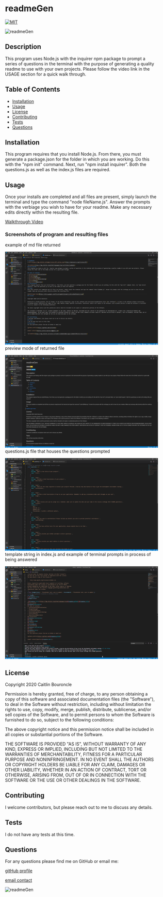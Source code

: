 
# readmeGen
[![MIT](https://img.shields.io/badge/License-MIT-yellow.svg)](https://opensource.org/licenses/MIT)

![readmeGen](https://img.shields.io/github/languages/top/caitlinbou/readmeGen)
## Description
This program uses Node.js with the  inquirer npm package to prompt a series of questions in the terminal with the purpose of generating a quality readme to use with your own projects. Please follow the video link in the USAGE section for a quick walk through.

## Table of Contents
* [Installation](#installation)
* [Usage](#usage)
* [License](#license)
* [Contributing](#Contributing)
* [Tests](#Tests)
* [Questions](#Questions)
## Installation
This program requires that you install Node.js. From there, you must generate a package.json for the folder in which you are working. Do this with the "npm init" command. Next, run "npm install inquirer". Both the questions.js as well as the index.js files are required.
## Usage 
Once your installs are completed and all files are present, simply launch the terminal and type the command "node fileName.js". Answer the prompts with the verbiage you wish to have for your readme. Make any necessary edits directly within the resulting file.

[Walkthrough Video](https://drive.google.com/file/d/1pqHIV3YjIamCrO_5OfzCa7Bo0fSEph23/view)

### Screenshots of program and resulting files
example of md file returned

![markdownResult](https://github.com/caitlinbou/readmeGen/blob/master/assets/markdown.png?raw=true)
preview mode of returned file

![previewResult](https://github.com/caitlinbou/readmeGen/blob/master/assets/preview.png?raw=true)
questions.js file that houses the questions prompted

![questionsArr](https://github.com/caitlinbou/readmeGen/blob/master/assets/quesSample.png?raw=true)
template string in index.js and example of terminal prompts in process of being answered

![termPrompts](https://github.com/caitlinbou/readmeGen/blob/master/assets/term.png?raw=true)

## License 

Copyright 2020 Caitlin Bouroncle
        
Permission is hereby granted, free of charge, to any person obtaining a copy of this software and associated documentation files (the "Software"), to deal in the Software without restriction, including without limitation the rights to use, copy, modify, merge, publish, distribute, sublicense, and/or sell copies of the Software, and to permit persons to whom the Software is furnished to do so, subject to the following conditions:
        
The above copyright notice and this permission notice shall be included in all copies or substantial portions of the Software.
        
THE SOFTWARE IS PROVIDED "AS IS", WITHOUT WARRANTY OF ANY KIND, EXPRESS OR IMPLIED, INCLUDING BUT NOT LIMITED TO THE WARRANTIES OF MERCHANTABILITY, FITNESS FOR A PARTICULAR PURPOSE AND NONINFRINGEMENT. IN NO EVENT SHALL THE AUTHORS OR COPYRIGHT HOLDERS BE LIABLE FOR ANY CLAIM, DAMAGES OR OTHER LIABILITY, WHETHER IN AN ACTION OF CONTRACT, TORT OR OTHERWISE, ARISING FROM, OUT OF OR IN CONNECTION WITH THE SOFTWARE OR THE USE OR OTHER DEALINGS IN THE SOFTWARE.

## Contributing
I welcome contributors, but please reach out to me to discuss any details.
## Tests
I do not have any tests at this time.
## Questions
For any questions please find me on GitHub or email me: 

[gitHub profile](https://github.com/caitlinbou)

[email contact](mailto:caitlin.bouroncle@gmail.com)

![readmeGen](https://img.shields.io/static/v1?label=readmeGen&message=readmeEASY&color=blueviolet)
